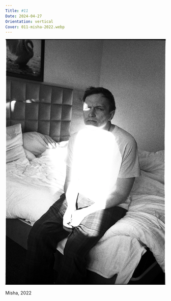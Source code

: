 ```yaml
---
Title: #11
Date: 2024-04-27
Orientation: vertical
Cover: 011-misha-2022.webp
---
```


![Misha, 2022](images/011-misha-2022@2x.webp)

Misha, 2022
